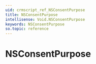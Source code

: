 ```yaml
---
uid: crmscript_ref_NSConsentPurpose
title: NSConsentPurpose
intellisense: Void.NSConsentPurpose
keywords: NSConsentPurpose
so.topic: reference
---
```


# NSConsentPurpose
